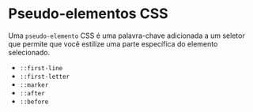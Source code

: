 # Pseudo-elementos CSS

Uma `pseudo-elemento` CSS é uma palavra-chave adicionada a um seletor que permite que você estilize uma parte específica do elemento selecionado.

- `::first-line`
- `::first-letter`
- `::marker`
- `::after`
- `::before`
